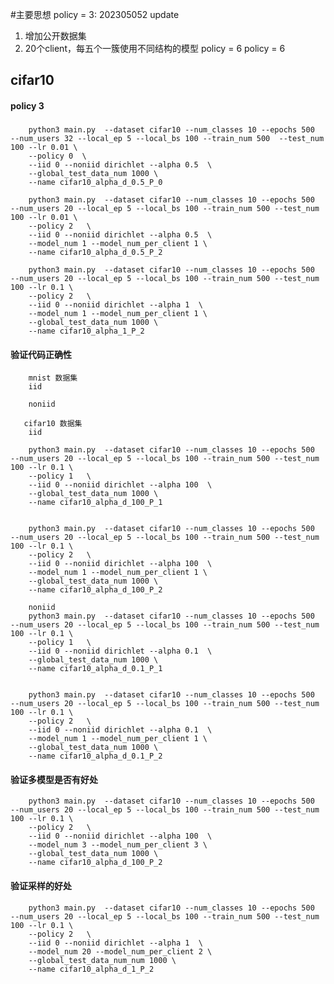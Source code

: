 
#主要思想
policy = 3:
202305052 update
1. 增加公开数据集
2. 20个client，每五个一簇使用不同结构的模型
    policy = 6
    policy = 6

## cifar10

#### policy 3

### 


        python3 main.py  --dataset cifar10 --num_classes 10 --epochs 500  --num_users 32 --local_ep 5 --local_bs 100 --train_num 500  --test_num 100 --lr 0.01 \
        --policy 0  \
        --iid 0 --noniid dirichlet --alpha 0.5  \
        --global_test_data_num 1000 \
        --name cifar10_alpha_d_0.5_P_0

        python3 main.py  --dataset cifar10 --num_classes 10 --epochs 500  --num_users 20 --local_ep 5 --local_bs 100 --train_num 500 --test_num 100 --lr 0.01 \
        --policy 2   \
        --iid 0 --noniid dirichlet --alpha 0.5  \
        --model_num 1 --model_num_per_client 1 \
        --name cifar10_alpha_d_0.5_P_2

        python3 main.py  --dataset cifar10 --num_classes 10 --epochs 500  --num_users 20 --local_ep 5 --local_bs 100 --train_num 500 --test_num 100 --lr 0.1 \
        --policy 2   \
        --iid 0 --noniid dirichlet --alpha 1  \
        --model_num 1 --model_num_per_client 1 \
        --global_test_data_num 1000 \
        --name cifar10_alpha_1_P_2
#### 验证代码正确性
        mnist 数据集
        iid

        noniid

       cifar10 数据集
        iid
        
        python3 main.py  --dataset cifar10 --num_classes 10 --epochs 500  --num_users 20 --local_ep 5 --local_bs 100 --train_num 500 --test_num 100 --lr 0.1 \
        --policy 1   \
        --iid 0 --noniid dirichlet --alpha 100  \
        --global_test_data_num 1000 \
        --name cifar10_alpha_d_100_P_1


        python3 main.py  --dataset cifar10 --num_classes 10 --epochs 500  --num_users 20 --local_ep 5 --local_bs 100 --train_num 500 --test_num 100 --lr 0.1 \
        --policy 2   \
        --iid 0 --noniid dirichlet --alpha 100  \
        --model_num 1 --model_num_per_client 1 \
        --global_test_data_num 1000 \
        --name cifar10_alpha_d_100_P_2

        noniid
        python3 main.py  --dataset cifar10 --num_classes 10 --epochs 500  --num_users 20 --local_ep 5 --local_bs 100 --train_num 500 --test_num 100 --lr 0.1 \
        --policy 1   \
        --iid 0 --noniid dirichlet --alpha 0.1  \
        --global_test_data_num 1000 \
        --name cifar10_alpha_d_0.1_P_1


        python3 main.py  --dataset cifar10 --num_classes 10 --epochs 500  --num_users 20 --local_ep 5 --local_bs 100 --train_num 500 --test_num 100 --lr 0.1 \
        --policy 2   \
        --iid 0 --noniid dirichlet --alpha 0.1  \
        --model_num 1 --model_num_per_client 1 \
        --global_test_data_num 1000 \
        --name cifar10_alpha_d_0.1_P_2
#### 验证多模型是否有好处

        python3 main.py  --dataset cifar10 --num_classes 10 --epochs 500  --num_users 20 --local_ep 5 --local_bs 100 --train_num 500 --test_num 100 --lr 0.1 \
        --policy 2   \
        --iid 0 --noniid dirichlet --alpha 100  \
        --model_num 3 --model_num_per_client 3 \
        --global_test_data_num 1000 \
        --name cifar10_alpha_d_100_P_2


#### 验证采样的好处
        python3 main.py  --dataset cifar10 --num_classes 10 --epochs 500  --num_users 20 --local_ep 5 --local_bs 100 --train_num 500 --test_num 100 --lr 0.1 \
        --policy 2   \
        --iid 0 --noniid dirichlet --alpha 1  \
        --model_num 20 --model_num_per_client 2 \
        --global_test_data_num_num 1000 \
        --name cifar10_alpha_d_1_P_2

